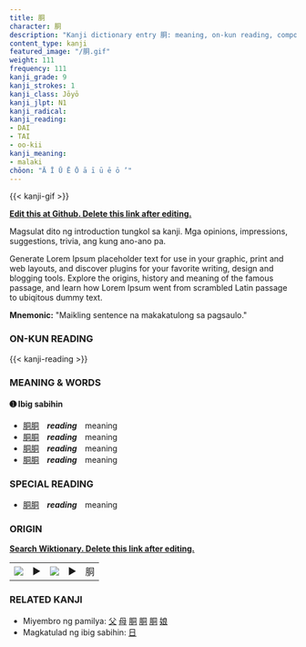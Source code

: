 ```yaml
---
title: 胴
character: 胴
description: "Kanji dictionary entry 胴: meaning, on-kun reading, compounds, origin, related kanji"
content_type: kanji
featured_image: "/胴.gif"
weight: 111
frequency: 111
kanji_grade: 9
kanji_strokes: 1
kanji_class: Jōyō
kanji_jlpt: N1
kanji_radical: 
kanji_reading: 
- DAI
- TAI
- oo-kii
kanji_meaning:
- malaki
chōon: "Ā Ī Ū Ē Ō ā ī ū ē ō ’"
---
```

[//]: # (Don't edit the line below. Kanji animated GIF code is automatically generated.)
{{< kanji-gif >}}

[//]: # (Edit below this line.)

**[Edit this at Github. Delete this link after editing.](https://github.com/tim0g/tim/tree/main/content/kanji/胴/index.md)**

Magsulat dito ng introduction tungkol sa kanji. Mga opinions, impressions, suggestions, trivia, ang kung ano-ano pa.

Generate Lorem Ipsum placeholder text for use in your graphic, print and web layouts, and discover plugins for your favorite writing, design and blogging tools. Explore the origins, history and meaning of the famous passage, and learn how Lorem Ipsum went from scrambled Latin passage to ubiqitous dummy text.
 
**Mnemonic:** "Maikling sentence na makakatulong sa pagsaulo."

### ON-KUN READING

[//]: # (Don't edit the line below. ON-KUN READING code is automatically generated.)
{{< kanji-reading >}}

### MEANING & WORDS

#### ➊ **Ibig sabihin**
  - [胴](../胴)[胴](../胴)　***reading***　meaning
  - [胴](../胴)[胴](../胴)　***reading***　meaning
  - [胴](../胴)[胴](../胴)　***reading***　meaning
  - [胴](../胴)[胴](../胴)　***reading***　meaning

### SPECIAL READING
  - [胴](../胴)[胴](../胴)　***reading***　meaning

### ORIGIN

**[Search Wiktionary. Delete this link after editing.](https://wiktionary.org/wiki/胴)**
<table class="kanji-table"><tr><td>
<img src="60px-胴-bronze.svg.png">
</td><td>▶</td><td>
<img src="60px-胴-oracle.svg.png">
</td><td>▶</td>
<td class="kanji-origin">胴</td>
</tr></table>

### RELATED KANJI
- Miyembro ng pamilya: [父](../父) [母](../母) [胴](../胴) [胴](../胴) [胴](../胴) [娘](../娘)
- Magkatulad ng ibig sabihin: [日](../日)
